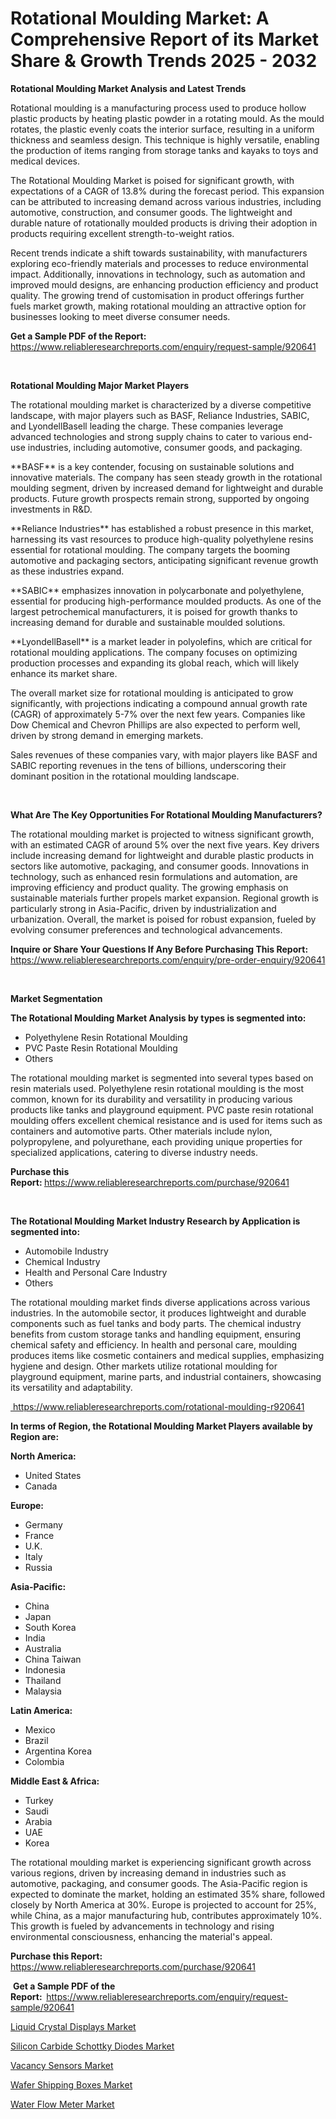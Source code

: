 <p><h1>Rotational Moulding Market: A Comprehensive Report of its Market Share & Growth Trends 2025 - 2032</h1></p><p><strong>Rotational Moulding Market Analysis and Latest Trends</strong></p>
<p><p>Rotational moulding is a manufacturing process used to produce hollow plastic products by heating plastic powder in a rotating mould. As the mould rotates, the plastic evenly coats the interior surface, resulting in a uniform thickness and seamless design. This technique is highly versatile, enabling the production of items ranging from storage tanks and kayaks to toys and medical devices.</p><p>The Rotational Moulding Market is poised for significant growth, with expectations of a CAGR of 13.8% during the forecast period. This expansion can be attributed to increasing demand across various industries, including automotive, construction, and consumer goods. The lightweight and durable nature of rotationally moulded products is driving their adoption in products requiring excellent strength-to-weight ratios.</p><p>Recent trends indicate a shift towards sustainability, with manufacturers exploring eco-friendly materials and processes to reduce environmental impact. Additionally, innovations in technology, such as automation and improved mould designs, are enhancing production efficiency and product quality. The growing trend of customisation in product offerings further fuels market growth, making rotational moulding an attractive option for businesses looking to meet diverse consumer needs.</p></p>
<p><strong>Get a Sample PDF of the Report:&nbsp;</strong> <a href="https://www.reliableresearchreports.com/enquiry/request-sample/920641?utm_campaign=2771&utm_medium=2&utm_source=Github&utm_content=ia&utm_term=06032025&utm_id=rotational-moulding">https://www.reliableresearchreports.com/enquiry/request-sample/920641</a></p>
<p>&nbsp;</p>
<p><strong>Rotational Moulding Major Market Players</strong></p>
<p><p>The rotational moulding market is characterized by a diverse competitive landscape, with major players such as BASF, Reliance Industries, SABIC, and LyondellBasell leading the charge. These companies leverage advanced technologies and strong supply chains to cater to various end-use industries, including automotive, consumer goods, and packaging.</p><p>**BASF** is a key contender, focusing on sustainable solutions and innovative materials. The company has seen steady growth in the rotational moulding segment, driven by increased demand for lightweight and durable products. Future growth prospects remain strong, supported by ongoing investments in R&D.</p><p>**Reliance Industries** has established a robust presence in this market, harnessing its vast resources to produce high-quality polyethylene resins essential for rotational moulding. The company targets the booming automotive and packaging sectors, anticipating significant revenue growth as these industries expand.</p><p>**SABIC** emphasizes innovation in polycarbonate and polyethylene, essential for producing high-performance moulded products. As one of the largest petrochemical manufacturers, it is poised for growth thanks to increasing demand for durable and sustainable moulded solutions.</p><p>**LyondellBasell** is a market leader in polyolefins, which are critical for rotational moulding applications. The company focuses on optimizing production processes and expanding its global reach, which will likely enhance its market share.</p><p>The overall market size for rotational moulding is anticipated to grow significantly, with projections indicating a compound annual growth rate (CAGR) of approximately 5-7% over the next few years. Companies like Dow Chemical and Chevron Phillips are also expected to perform well, driven by strong demand in emerging markets.</p><p>Sales revenues of these companies vary, with major players like BASF and SABIC reporting revenues in the tens of billions, underscoring their dominant position in the rotational moulding landscape.</p></p>
<p>&nbsp;</p>
<p><strong>What Are The Key Opportunities For Rotational Moulding Manufacturers?</strong></p>
<p><p>The rotational moulding market is projected to witness significant growth, with an estimated CAGR of around 5% over the next five years. Key drivers include increasing demand for lightweight and durable plastic products in sectors like automotive, packaging, and consumer goods. Innovations in technology, such as enhanced resin formulations and automation, are improving efficiency and product quality. The growing emphasis on sustainable materials further propels market expansion. Regional growth is particularly strong in Asia-Pacific, driven by industrialization and urbanization. Overall, the market is poised for robust expansion, fueled by evolving consumer preferences and technological advancements.</p></p>
<p><strong>Inquire or Share Your Questions If Any Before Purchasing This Report:</strong> <a href="https://www.reliableresearchreports.com/enquiry/pre-order-enquiry/920641?utm_campaign=2771&utm_medium=2&utm_source=Github&utm_content=ia&utm_term=06032025&utm_id=rotational-moulding">https://www.reliableresearchreports.com/enquiry/pre-order-enquiry/920641</a></p>
<p>&nbsp;</p>
<p><strong>Market Segmentation</strong></p>
<p><strong>The Rotational Moulding Market Analysis by types is segmented into:</strong></p>
<p><ul><li>Polyethylene Resin Rotational Moulding</li><li>PVC Paste Resin Rotational Moulding</li><li>Others</li></ul></p>
<p><p>The rotational moulding market is segmented into several types based on resin materials used. Polyethylene resin rotational moulding is the most common, known for its durability and versatility in producing various products like tanks and playground equipment. PVC paste resin rotational moulding offers excellent chemical resistance and is used for items such as containers and automotive parts. Other materials include nylon, polypropylene, and polyurethane, each providing unique properties for specialized applications, catering to diverse industry needs.</p></p>
<p><strong>Purchase this Report:&nbsp;</strong><a href="https://www.reliableresearchreports.com/purchase/920641?utm_campaign=2771&utm_medium=2&utm_source=Github&utm_content=ia&utm_term=06032025&utm_id=rotational-moulding">https://www.reliableresearchreports.com/purchase/920641</a></p>
<p>&nbsp;</p>
<p><strong>The Rotational Moulding Market Industry Research by Application is segmented into:</strong></p>
<p><ul><li>Automobile Industry</li><li>Chemical Industry</li><li>Health and Personal Care Industry</li><li>Others</li></ul></p>
<p><p>The rotational moulding market finds diverse applications across various industries. In the automobile sector, it produces lightweight and durable components such as fuel tanks and body parts. The chemical industry benefits from custom storage tanks and handling equipment, ensuring chemical safety and efficiency. In health and personal care, moulding produces items like cosmetic containers and medical supplies, emphasizing hygiene and design. Other markets utilize rotational moulding for playground equipment, marine parts, and industrial containers, showcasing its versatility and adaptability.</p></p>
<p><a href="https://www.reliableresearchreports.com/rotational-moulding-r920641?utm_campaign=2771&utm_medium=2&utm_source=Github&utm_content=ia&utm_term=06032025&utm_id=rotational-moulding">&nbsp;https://www.reliableresearchreports.com/rotational-moulding-r920641</a></p>
<p><strong>In terms of Region, the Rotational Moulding Market Players available by Region are:</strong></p>
<p>
    <p> <strong> North America: </strong>
        <ul>
            <li>United States</li>
            <li>Canada</li>
        </ul>
        </p> 
    <p> <strong> Europe: </strong>
        <ul>
            <li>Germany</li>
            <li>France</li>
            <li>U.K.</li>
            <li>Italy</li>
            <li>Russia</li>
        </ul>
        </p> 
    <p> <strong> Asia-Pacific: </strong>
        <ul>
            <li>China</li>
            <li>Japan</li>
            <li>South Korea</li>
            <li>India</li>
            <li>Australia</li>
            <li>China Taiwan</li>
            <li>Indonesia</li>
            <li>Thailand</li>
            <li>Malaysia</li>
        </ul>
        </p> 
    <p> <strong> Latin America: </strong>
        <ul>
            <li>Mexico</li>
            <li>Brazil</li>
            <li>Argentina Korea</li>
            <li>Colombia</li>
        </ul>
        </p> 
    <p> <strong> Middle East & Africa: </strong>
        <ul>
            <li>Turkey</li>
            <li>Saudi</li>
            <li>Arabia</li>
            <li>UAE</li>
            <li>Korea</li>
        </ul>
    </p>
    </p>
<p><p>The rotational moulding market is experiencing significant growth across various regions, driven by increasing demand in industries such as automotive, packaging, and consumer goods. The Asia-Pacific region is expected to dominate the market, holding an estimated 35% share, followed closely by North America at 30%. Europe is projected to account for 25%, while China, as a major manufacturing hub, contributes approximately 10%. This growth is fueled by advancements in technology and rising environmental consciousness, enhancing the material's appeal.</p></p>
<p><strong>Purchase this Report: </strong><a href="https://www.reliableresearchreports.com/purchase/920641?utm_campaign=2771&utm_medium=2&utm_source=Github&utm_content=ia&utm_term=06032025&utm_id=rotational-moulding">https://www.reliableresearchreports.com/purchase/920641</a></p>
<p>&nbsp;<strong>Get a Sample PDF of the Report:&nbsp;&nbsp;</strong><a href="https://www.reliableresearchreports.com/enquiry/request-sample/920641?utm_campaign=2771&utm_medium=2&utm_source=Github&utm_content=ia&utm_term=06032025&utm_id=rotational-moulding">https://www.reliableresearchreports.com/enquiry/request-sample/920641</a></p>
<p><strong></strong></p>
<p><p><a href="https://www.linkedin.com/pulse/projected-cagr-57-report-liquid-crystal-displays-market-juzfc?utm_campaign=2771&utm_medium=2&utm_source=Github&utm_content=ia&utm_term=06032025&utm_id=rotational-moulding">Liquid Crystal Displays Market</a></p><p><a href="https://www.linkedin.com/pulse/silicon-carbide-schottky-diodes-market-demand-revenue-insights-jvvtc?utm_campaign=2771&utm_medium=2&utm_source=Github&utm_content=ia&utm_term=06032025&utm_id=rotational-moulding">Silicon Carbide Schottky Diodes Market</a></p><p><a href="https://www.linkedin.com/pulse/analyzing-vacancy-sensors-market-trends-size-share-projected-vll7f?utm_campaign=2771&utm_medium=2&utm_source=Github&utm_content=ia&utm_term=06032025&utm_id=rotational-moulding">Vacancy Sensors Market</a></p><p><a href="https://www.linkedin.com/pulse/wafer-shipping-boxes-market-trends-revenue-forecast-73-cagr-jbsee?utm_campaign=2771&utm_medium=2&utm_source=Github&utm_content=ia&utm_term=06032025&utm_id=rotational-moulding">Wafer Shipping Boxes Market</a></p><p><a href="https://www.linkedin.com/pulse/market-trends-report-analyzing-water-flow-meter-markets-ldk6f?utm_campaign=2771&utm_medium=2&utm_source=Github&utm_content=ia&utm_term=06032025&utm_id=rotational-moulding">Water Flow Meter Market</a></p></p>